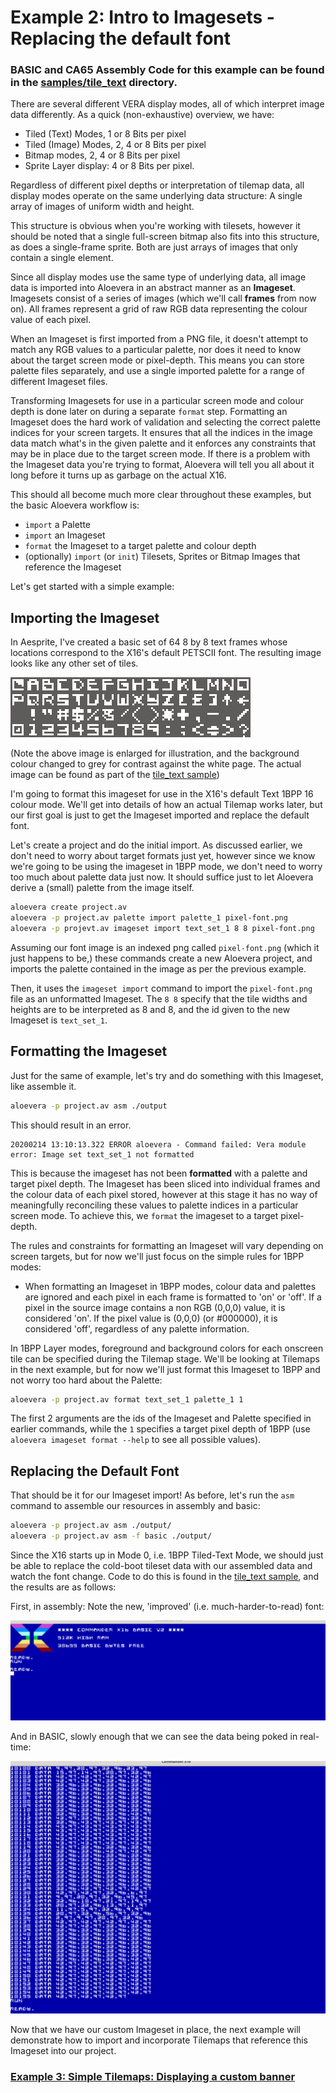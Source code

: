 # Example 2: Intro to Imagesets - Replacing the default font

### BASIC and CA65 Assembly Code for this example can be found in the [samples/tile_text](../samples/tile_text) directory.

There are several different VERA display modes, all of which interpret image data differently. As a quick (non-exhaustive) overview, we have:

* Tiled (Text) Modes, 1 or 8 Bits per pixel
* Tiled (Image) Modes, 2, 4 or 8 Bits per pixel
* Bitmap modes, 2, 4 or 8 Bits per pixel
* Sprite Layer display: 4 or 8 Bits per pixel.

Regardless of different pixel depths or interpretation of tilemap data, all display modes operate on the same underlying data structure: A single array of images of uniform width and height.

This structure is obvious when you're working with tilesets, however it should be noted that a single full-screen bitmap also fits into this structure, as does a single-frame sprite. Both are just arrays of images that only contain a single element.

Since all display modes use the same type of underlying data, all image data is imported into Aloevera in an abstract manner as an **Imageset**. Imagesets consist of a series of images (which we'll call **frames** from now on). All frames represent a grid of raw RGB data representing the colour value of each pixel.

When an Imageset is first imported from a PNG file, it doesn't attempt to match any RGB values to a particular palette, nor does it need to know about the target screen mode or pixel-depth. This means you can store palette files separately, and use a single imported palette for a range of different Imageset files.

Transforming Imagesets for use in a particular screen mode and colour depth is done later on during a separate `format` step. Formatting an Imageset does the hard work of validation and selecting the correct palette indices for your screen targets. It ensures that all the indices in the image data match what's in the given palette and it enforces any constraints that may be in place due to the target screen mode. If there is a problem with the Imageset data you're trying to format, Aloevera will tell you all about it long before it turns up as garbage on the actual X16.

This should all become much more clear throughout these examples, but the basic Aloevera workflow is:

* `import` a Palette
* `import` an Imageset
* `format` the Imageset to a target palette and colour depth
* (optionally) `import` (or `init`) Tilesets, Sprites or Bitmap Images that reference the Imageset

Let's get started with a simple example:

## Importing the Imageset

In Aesprite, I've created a basic set of 64 8 by 8 text frames whose locations correspond to the X16's default PETSCII font. The resulting image looks like any other set of tiles.

![palette](images/02-imageset-001.png)

(Note the above image is enlarged for illustration, and the background colour changed to grey for contrast against the white page. The actual image can be found as part of the [tile_text sample](../samples/tile_text))

I'm going to format this imageset for use in the X16's default Text 1BPP 16 colour mode. We'll get into details of how an actual Tilemap works later, but our first goal is just to get the Imageset imported and replace the default font.

Let's create a project and do the initial import. As discussed earlier, we don't need to worry about target formats just yet, however since we know we're going to be using the imageset in 1BPP mode, we don't need to worry too much about palette data just now. It should suffice just to let Aloevera derive a (small) palette from the image itself.

```.sh
aloevera create project.av
aloevera -p project.av palette import palette_1 pixel-font.png
aloevera -p projevt.av imageset import text_set_1 8 8 pixel-font.png
```

Assuming our font image is an indexed png called `pixel-font.png` (which it just happens to be,) these commands create a new Aloevera project, and imports the palette contained in the image as per the previous example.

Then, it uses the `imageset import` command to import the `pixel-font.png` file as an unformatted Imageset. The `8 8` specify that the tile widths and heights are to be interpreted as 8 and 8, and the id given to the new Imageset is `text_set_1`.

## Formatting the Imageset

Just for the same of example, let's try and do something with this Imageset, like assemble it. 

```.sh
aloevera -p project.av asm ./output
```

This should result in an error.

```
20200214 13:10:13.322 ERROR aloevera - Command failed: Vera module error: Image set text_set_1 not formatted
```

This is because the imageset has not been **formatted** with a palette and target pixel depth. The Imageset has been sliced into individual frames and the colour data of each pixel stored, however at this stage it has no way of meaningfully reconciling these values to palette indices in a particular screen mode. To achieve this, we `format` the imageset to a target pixel-depth.

The rules and constraints for formatting an Imageset will vary depending on screen targets, but for now we'll just focus on the simple rules for 1BPP modes:

* When formatting an Imageset in 1BPP modes, colour data and palettes are ignored and each pixel in each frame is formatted to 'on' or 'off'. If a pixel in the source image contains a non RGB (0,0,0) value, it is considered 'on'. If the pixel value is (0,0,0) (or #000000), it is considered 'off', regardless of any palette information. 

In 1BPP Layer modes, foreground and background colors for each onscreen tile can be specified during the Tilemap stage. We'll be looking at Tilemaps in the next example, but for now we'll just format this Imageset to 1BPP and not worry too hard about the Palette:

```.sh
aloevera -p project.av format text_set_1 palette_1 1
```

The first 2 arguments are the ids of the Imageset and Palette specified in earlier commands, while the `1` specifies a target pixel depth of 1BPP (use `aloevera imageset format --help` to see all possible values).

## Replacing the Default Font

That should be it for our Imageset import! As before, let's run the `asm` command to assemble our resources in assembly and basic:

```.sh
aloevera -p project.av asm ./output/
aloevera -p project.av asm -f basic ./output/
```

Since the X16 starts up in Mode 0, i.e. 1BPP Tiled-Text Mode, we should just be able to replace the cold-boot tileset data with our assembled data and watch the font change. Code to do this is found in the [tile_text sample](../samples/tile_text), and the results are as follows:

First, in assembly: Note the new, 'improved' (i.e. much-harder-to-read) font:

![asm](images/02-imageset-002.png)

And in BASIC, slowly enough that we can see the data being poked in real-time:

![asm](images/02-imageset-003.png)

Now that we have our custom Imageset in place, the next example will demonstrate how to import and incorporate Tilemaps that reference this Imageset into our project.

### [Example 3: Simple Tilemaps: Displaying a custom banner](./ex_003.md)
